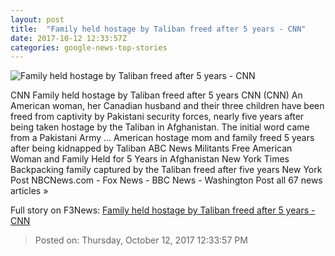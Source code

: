 ```yaml
---
layout: post
title:  "Family held hostage by Taliban freed after 5 years - CNN"
date: 2017-10-12 12:33:57Z
categories: google-news-top-stories
---
```


![Family held hostage by Taliban freed after 5 years - CNN](http://i2.cdn.cnn.com/cnnnext/dam/assets/161220122814-caitlin-coleman-video-super-tease.jpg)

CNN Family held hostage by Taliban freed after 5 years CNN (CNN) An American woman, her Canadian husband and their three children have been freed from captivity by Pakistani security forces, nearly five years after being taken hostage by the Taliban in Afghanistan. The initial word came from a Pakistani Army ... American hostage mom and family freed 5 years after being kidnapped by Taliban ABC News Militants Free American Woman and Family Held for 5 Years in Afghanistan New York Times Backpacking family captured by the Taliban freed after five years New York Post NBCNews.com - Fox News - BBC News - Washington Post all 67 news articles »


Full story on F3News: [Family held hostage by Taliban freed after 5 years - CNN](http://www.f3nws.com/n/QJaFFH)

> Posted on: Thursday, October 12, 2017 12:33:57 PM
